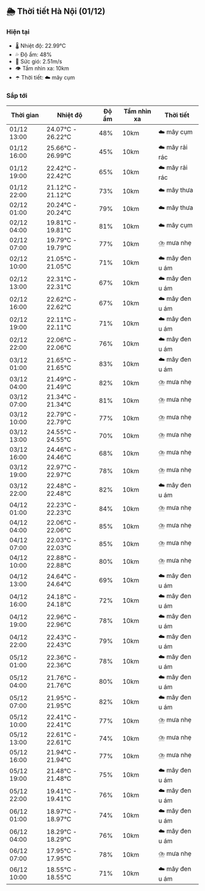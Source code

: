 ## 🌦️ Thời tiết Hà Nội (01/12)

### Hiện tại

- 🌡️ Nhiệt độ: 22.99℃
- 💦 Độ ẩm: 48%
- 💨 Sức gió: 2.51m/s
- 👁️ Tầm nhìn xa: 10km
- ☂️ Thời tiết: ☁️ mây cụm

### Sắp tới

| Thời gian | Nhiệt độ | Độ ẩm | Tầm nhìn xa | Thời tiết |
| --- | --- | --- | --- | --- |
| 01/12 13:00 | 24.07℃ - 26.22℃ | 48% | 10km | ☁️ mây cụm |
| 01/12 16:00 | 25.66℃ - 26.99℃ | 45% | 10km | ☁️ mây rải rác |
| 01/12 19:00 | 22.42℃ - 22.42℃ | 65% | 10km | ☁️ mây rải rác |
| 01/12 22:00 | 21.12℃ - 21.12℃ | 73% | 10km | ☁️ mây thưa |
| 02/12 01:00 | 20.24℃ - 20.24℃ | 79% | 10km | ☁️ mây thưa |
| 02/12 04:00 | 19.81℃ - 19.81℃ | 81% | 10km | ☁️ mây cụm |
| 02/12 07:00 | 19.79℃ - 19.79℃ | 77% | 10km | ⛈️ mưa nhẹ |
| 02/12 10:00 | 21.05℃ - 21.05℃ | 71% | 10km | ☁️ mây đen u ám |
| 02/12 13:00 | 22.31℃ - 22.31℃ | 67% | 10km | ☁️ mây đen u ám |
| 02/12 16:00 | 22.62℃ - 22.62℃ | 67% | 10km | ☁️ mây đen u ám |
| 02/12 19:00 | 22.11℃ - 22.11℃ | 71% | 10km | ☁️ mây đen u ám |
| 02/12 22:00 | 22.06℃ - 22.06℃ | 76% | 10km | ☁️ mây đen u ám |
| 03/12 01:00 | 21.65℃ - 21.65℃ | 83% | 10km | ☁️ mây đen u ám |
| 03/12 04:00 | 21.49℃ - 21.49℃ | 82% | 10km | ⛈️ mưa nhẹ |
| 03/12 07:00 | 21.34℃ - 21.34℃ | 81% | 10km | ⛈️ mưa nhẹ |
| 03/12 10:00 | 22.79℃ - 22.79℃ | 77% | 10km | ⛈️ mưa nhẹ |
| 03/12 13:00 | 24.55℃ - 24.55℃ | 70% | 10km | ⛈️ mưa nhẹ |
| 03/12 16:00 | 24.46℃ - 24.46℃ | 68% | 10km | ⛈️ mưa nhẹ |
| 03/12 19:00 | 22.97℃ - 22.97℃ | 78% | 10km | ⛈️ mưa nhẹ |
| 03/12 22:00 | 22.48℃ - 22.48℃ | 82% | 10km | ☁️ mây đen u ám |
| 04/12 01:00 | 22.23℃ - 22.23℃ | 84% | 10km | ⛈️ mưa nhẹ |
| 04/12 04:00 | 22.06℃ - 22.06℃ | 85% | 10km | ⛈️ mưa nhẹ |
| 04/12 07:00 | 22.03℃ - 22.03℃ | 85% | 10km | ⛈️ mưa nhẹ |
| 04/12 10:00 | 22.88℃ - 22.88℃ | 80% | 10km | ⛈️ mưa nhẹ |
| 04/12 13:00 | 24.64℃ - 24.64℃ | 69% | 10km | ☁️ mây đen u ám |
| 04/12 16:00 | 24.18℃ - 24.18℃ | 72% | 10km | ☁️ mây đen u ám |
| 04/12 19:00 | 22.96℃ - 22.96℃ | 78% | 10km | ☁️ mây đen u ám |
| 04/12 22:00 | 22.43℃ - 22.43℃ | 79% | 10km | ☁️ mây đen u ám |
| 05/12 01:00 | 22.36℃ - 22.36℃ | 78% | 10km | ☁️ mây đen u ám |
| 05/12 04:00 | 21.76℃ - 21.76℃ | 80% | 10km | ☁️ mây đen u ám |
| 05/12 07:00 | 21.95℃ - 21.95℃ | 82% | 10km | ☁️ mây đen u ám |
| 05/12 10:00 | 22.41℃ - 22.41℃ | 77% | 10km | ⛈️ mưa nhẹ |
| 05/12 13:00 | 22.61℃ - 22.61℃ | 74% | 10km | ⛈️ mưa nhẹ |
| 05/12 16:00 | 21.94℃ - 21.94℃ | 77% | 10km | ⛈️ mưa nhẹ |
| 05/12 19:00 | 21.48℃ - 21.48℃ | 75% | 10km | ☁️ mây đen u ám |
| 05/12 22:00 | 19.41℃ - 19.41℃ | 76% | 10km | ☁️ mây đen u ám |
| 06/12 01:00 | 18.97℃ - 18.97℃ | 74% | 10km | ☁️ mây đen u ám |
| 06/12 04:00 | 18.29℃ - 18.29℃ | 76% | 10km | ☁️ mây đen u ám |
| 06/12 07:00 | 17.95℃ - 17.95℃ | 78% | 10km | ⛈️ mưa nhẹ |
| 06/12 10:00 | 18.55℃ - 18.55℃ | 71% | 10km | ☁️ mây đen u ám |
